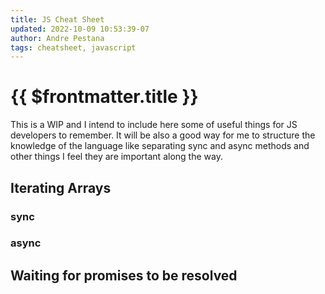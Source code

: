 ```yaml
---
title: JS Cheat Sheet
updated: 2022-10-09 10:53:39-07
author: Andre Pestana
tags: cheatsheet, javascript
---
```


# {{ $frontmatter.title }}

This is a WIP and I intend to include here some of useful things for JS developers to remember. 
It will be also a good way for me to structure the knowledge of the language like separating
sync and async methods and other things I feel they are important along the way.

<!-- more -->

## Iterating Arrays

### sync

### async

## Waiting for promises to be resolved

